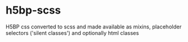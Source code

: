 h5bp-scss
=========

H5BP css converted to scss and made available as mixins, placeholder selectors ('silent classes') and optionally html classes
